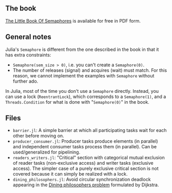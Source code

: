 ## The book

[The Little Book Of Semaphores](https://greenteapress.com/wp/semaphores/) is available for free in PDF form.

## General notes

Julia's `Semaphore` is different from the one described in the book in that it has extra constraints:
- `Semaphore(sem_size > 0)`, i.e. you can't create a `Semaphore(0)`.
- The number of releases (signal) and acquires (wait) must match.
For this reason, we cannot implement the examples with `Semaphore` without further ado.

In Julia, most of the time you don't use a `Semaphore` directly. Instead, you can use a lock (`ReentrantLock`), which corresponds to a `Semaphore(1)`, and a `Threads.Condition` for what is done with "`Semaphore(0)`" in the book.

## Files

- `barrier.jl`: A simple barrier at which all participating tasks wait for each other before moving on.
- `producer_consumer.jl`: Producer tasks produce elements (in parallel) and independent consumer tasks process them (in parallel). Can be used/generalized for pipelining.
- `readers_writers.jl`: "Critical" section with categorical mutual exclusion of reader tasks (non-exclusive access) and writer tasks (exclusive access). The simpler case of a purely exclusive critical section is not covered because it can simply be realized with a lock.
- `dining_philosophers.jl`: Avoid circular synchronization deadlock appearing in the [Dining philosophers problem](https://en.wikipedia.org/wiki/Dining_philosophers_problem) formulated by Dijkstra.